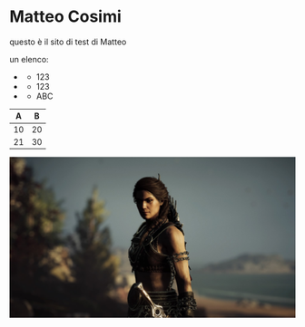 # Matteo Cosimi

questo è il sito di test di Matteo

un elenco:
- - 123
- - 123
- - ABC

| A  | B  |
|---|---|
| 10  | 20  |
| 21  | 30  |

![GitHub image](github_image_2.jpg)

